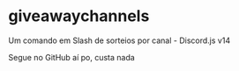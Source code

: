 # giveawaychannels
Um comando em Slash de sorteios por canal - Discord.js v14

Segue no GitHub aí po, custa nada
